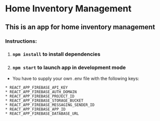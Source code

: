 # Home Inventory Management

## This is an app for home inventory management
### Instructions:
1. ### `npm install` to install dependencies
2. ### `npm start` to launch app in development mode
* You have to supply your own .env file with the following keys: 

```
* REACT_APP_FIREBASE_API_KEY 
* REACT_APP_FIREBASE_AUTH_DOMAIN
* REACT_APP_FIREBASE_PROJECT_ID
* REACT_APP_FIREBASE_STORAGE_BUCKET
* REACT_APP_FIREBASE_MESSAGING_SENDER_ID
* REACT_APP_FIREBASE_APP_ID
* REACT_APP_FIREBASE_DATABASE_URL
```